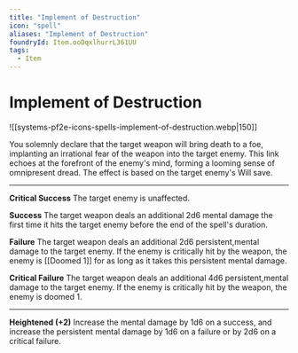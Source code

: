 ```yaml
---
title: "Implement of Destruction"
icon: "spell"
aliases: "Implement of Destruction"
foundryId: Item.ooDqxlhurrL361UU
tags:
  - Item
---
```


# Implement of Destruction
![[systems-pf2e-icons-spells-implement-of-destruction.webp|150]]

You solemnly declare that the target weapon will bring death to a foe, implanting an irrational fear of the weapon into the target enemy. This link echoes at the forefront of the enemy's mind, forming a looming sense of omnipresent dread. The effect is based on the target enemy's Will save.

* * *

**Critical Success** The target enemy is unaffected.

**Success** The target weapon deals an additional 2d6 mental damage the first time it hits the target enemy before the end of the spell's duration.

**Failure** The target weapon deals an additional 2d6 persistent,mental damage to the target enemy. If the enemy is critically hit by the weapon, the enemy is [[Doomed 1]] for as long as it takes this persistent mental damage.

**Critical Failure** The target weapon deals an additional 4d6 persistent,mental damage to the target enemy. If the enemy is critically hit by the weapon, the enemy is doomed 1.

* * *

**Heightened (+2)** Increase the mental damage by 1d6 on a success, and increase the persistent mental damage by 1d6 on a failure or by 2d6 on a critical failure.
